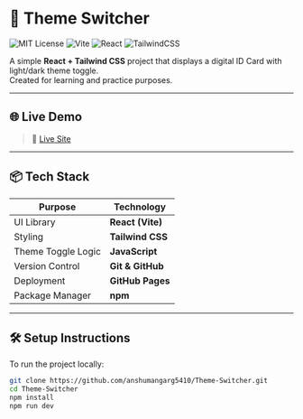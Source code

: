 # 🪪 Theme Switcher 

![MIT License](https://img.shields.io/badge/License-MIT-green.svg)
![Vite](https://img.shields.io/badge/Built%20with-Vite-blue.svg)
![React](https://img.shields.io/badge/React-JS-blue)
![TailwindCSS](https://img.shields.io/badge/Tailwind-CSS-38b2ac)

A simple **React + Tailwind CSS** project that displays a digital ID Card with light/dark theme toggle.  
Created for learning and practice purposes.

---

## 🌐 Live Demo

> 🚀 [Live Site](https://anshumangarg5410.github.io/Theme-Switcher)  

---

## 📦 Tech Stack

| Purpose             | Technology        |
|---------------------|-------------------|
| UI Library          | **React (Vite)**  |
| Styling             | **Tailwind CSS**  |
| Theme Toggle Logic  | **JavaScript**    |
| Version Control     | **Git & GitHub**  |
| Deployment          | **GitHub Pages**  |
| Package Manager     | **npm**           |

---

## 🛠️ Setup Instructions

To run the project locally:

```bash
git clone https://github.com/anshumangarg5410/Theme-Switcher.git
cd Theme-Switcher
npm install
npm run dev